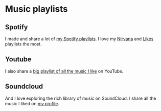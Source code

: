 # Music playlists
## Spotify
I made and share a lot of [my Spotify playlists](https://open.spotify.com/user/nikitavoloboev). I love my [Nirvana](spotify:user:nikitavoloboev:playlist:0epiRzQHjdJieYr0y3TdST) and [Likes](spotify:user:nikitavoloboev:playlist:0ERn0U4qZIKC8Dy7RrMMsn) playlists the most.

## Youtube
I also share a [big playlist of all the music I like](https://www.youtube.com/playlist?list=PL0nGxteCFLXYA1fsLmlWzY0Tyoo3c7tF-) on YouTube.

## Soundcloud
And I love exploring the rich library of music on SoundCloud. I share all the music I liked on [my profile](https://soundcloud.com/nikitavoloboev).